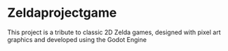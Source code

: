 # Zeldaprojectgame
This project is a tribute to classic 2D Zelda games, designed with pixel art graphics and developed using the Godot Engine
